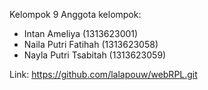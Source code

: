 Kelompok 9
Anggota kelompok:
- Intan Ameliya (1313623001)
- Naila Putri Fatihah (1313623058)
- Nayla Putri Tsabitah (1313623059) 

Link: https://github.com/lalapouw/webRPL.git 
